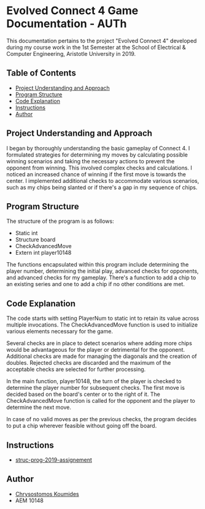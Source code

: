 # Evolved Connect 4 Game Documentation - AUTh

This documentation pertains to the project "Evolved Connect 4" developed during my course work in the 1st Semester at the School of Electrical & Computer Engineering, Aristotle University in 2019.

## Table of Contents

- [Project Understanding and Approach](#project-understanding-and-approach)
- [Program Structure](#program-structure)
- [Code Explanation](#code-explanation)
- [Instructions](#instructions)
- [Author](#author)

## Project Understanding and Approach

I began by thoroughly understanding the basic gameplay of Connect 4. I formulated strategies for determining my moves by calculating possible winning scenarios and taking the necessary actions to prevent the opponent from winning. This involved complex checks and calculations. I noticed an increased chance of winning if the first move is towards the center. I implemented additional checks to accommodate various scenarios, such as my chips being slanted or if there's a gap in my sequence of chips.

## Program Structure

The structure of the program is as follows:

- Static int
- Structure board
- CheckAdvancedMove
- Extern int player10148

The functions encapsulated within this program include determining the player number, determining the initial play, advanced checks for opponents, and advanced checks for my gameplay. There's a function to add a chip to an existing series and one to add a chip if no other conditions are met.

## Code Explanation

The code starts with setting PlayerNum to static int to retain its value across multiple invocations. The CheckAdvancedMove function is used to initialize various elements necessary for the game.

Several checks are in place to detect scenarios where adding more chips would be advantageous for the player or detrimental for the opponent. Additional checks are made for managing the diagonals and the creation of doubles. Rejected checks are discarded and the maximum of the acceptable checks are selected for further processing.

In the main function, player10148, the turn of the player is checked to determine the player number for subsequent checks. The first move is decided based on the board's center or to the right of it. The CheckAdvancedMove function is called for the opponent and the player to determine the next move.

In case of no valid moves as per the previous checks, the program decides to put a chip wherever feasible without going off the board.

## Instructions

- [struc-prog-2019-assignement](https://github.com/e-left/struc-prog-2019-assignement/tree/master)

## Author

- [Chrysostomos Koumides](https://chryskoum.github.io/ChrysK/)
- AEM 10148
